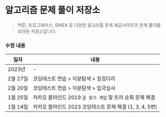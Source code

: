 # 알고리즘 문제 풀이 저장소
> 백준, 프로그래머스, SWEA 등 다양한 알고리즘 문제 제공사이트의 문제 풀이를 모아둔 저장소입니다.



### 수정 내용

| 일자     | 내용                                      |
|--------|-----------------------------------------|
| 2023년  | -                                       |
| 2월 27일 | 코딩테스트 연습 > 이분탐색 > 징검다리                  |
| 2월 20일 | 코딩테스트 연습 > 이분탐색 > 입국심사                  |
| 1월 25일 | 카카오 블라인드 2019 `길 찾기 게임` 및 트리 순회 문제 해결   |
| 1월 14일 | 카카오 블라인드 2023 코딩테스트 문제 해결 (1, 3, 4, 5번) |


